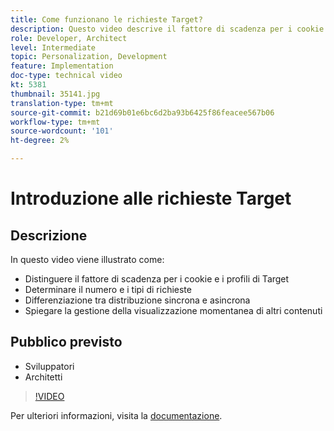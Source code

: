```yaml
---
title: Come funzionano le richieste Target?
description: Questo video descrive il fattore di scadenza per i cookie di Target e i profili di Target. Scopri come determinare il numero e i tipi di richieste Target, distinguere tra distribuzione sincrona e asincrona e spiegare la gestione della visualizzazione momentanea di altri contenuti.
role: Developer, Architect
level: Intermediate
topic: Personalization, Development
feature: Implementation
doc-type: technical video
kt: 5381
thumbnail: 35141.jpg
translation-type: tm+mt
source-git-commit: b21d69b01e6bc6d2ba93b6425f86feacee567b06
workflow-type: tm+mt
source-wordcount: '101'
ht-degree: 2%

---
```



# Introduzione alle richieste Target

## Descrizione

In questo video viene illustrato come:

* Distinguere il fattore di scadenza per i cookie e i profili di Target
* Determinare il numero e i tipi di richieste
* Differenziazione tra distribuzione sincrona e asincrona
* Spiegare la gestione della visualizzazione momentanea di altri contenuti

## Pubblico previsto

* Sviluppatori
* Architetti

>[!VIDEO](https://video.tv.adobe.com/v/35141/?quality=12)

Per ulteriori informazioni, visita la [documentazione](https://docs.adobe.com/content/help/en/target/using/implement-target/implementing-target.html).
